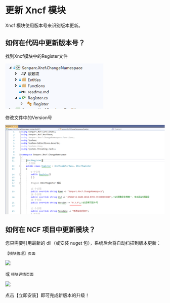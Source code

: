 # 更新 Xncf 模块

Xncf 模块使用版本号来识别版本更新。

## 如何在代码中更新版本号？

找到Xncf模块中的Register文件

![Image text](./images/update-xncf/project_folder.PNG)

修改文件中的Version号

![Image text](./images/update-xncf/modify_version_number.PNG)

## 如何在 NCF 项目中更新模块？

您只需要引用最新的 dll（或安装 nuget 包），系统后台将自动扫描到版本更新：

`【模块管理】页面`

<img src="https://weixin.senparc.com/images/NCF/XncfModules/08.png" />



或 `模块详情页面`

<img src="https://weixin.senparc.com/images/NCF/XncfModules/09.png" />



点击【立即安装】即可完成新版本的升级！
